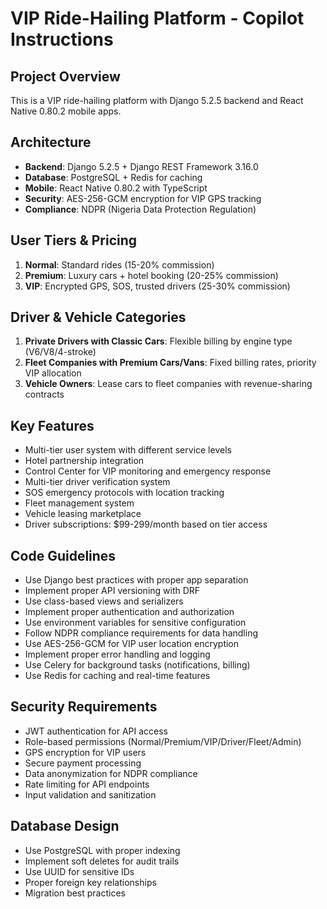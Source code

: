 # VIP Ride-Hailing Platform - Copilot Instructions

<!-- Use this file to provide workspace-specific custom instructions to Copilot. For more details, visit https://code.visualstudio.com/docs/copilot/copilot-customization#_use-a-githubcopilotinstructionsmd-file -->

## Project Overview
This is a VIP ride-hailing platform with Django 5.2.5 backend and React Native 0.80.2 mobile apps.

## Architecture
- **Backend**: Django 5.2.5 + Django REST Framework 3.16.0
- **Database**: PostgreSQL + Redis for caching
- **Mobile**: React Native 0.80.2 with TypeScript
- **Security**: AES-256-GCM encryption for VIP GPS tracking
- **Compliance**: NDPR (Nigeria Data Protection Regulation)

## User Tiers & Pricing
1. **Normal**: Standard rides (15-20% commission)
2. **Premium**: Luxury cars + hotel booking (20-25% commission)
3. **VIP**: Encrypted GPS, SOS, trusted drivers (25-30% commission)

## Driver & Vehicle Categories
1. **Private Drivers with Classic Cars**: Flexible billing by engine type (V6/V8/4-stroke)
2. **Fleet Companies with Premium Cars/Vans**: Fixed billing rates, priority VIP allocation
3. **Vehicle Owners**: Lease cars to fleet companies with revenue-sharing contracts

## Key Features
- Multi-tier user system with different service levels
- Hotel partnership integration
- Control Center for VIP monitoring and emergency response
- Multi-tier driver verification system
- SOS emergency protocols with location tracking
- Fleet management system
- Vehicle leasing marketplace
- Driver subscriptions: $99-299/month based on tier access

## Code Guidelines
- Use Django best practices with proper app separation
- Implement proper API versioning with DRF
- Use class-based views and serializers
- Implement proper authentication and authorization
- Use environment variables for sensitive configuration
- Follow NDPR compliance requirements for data handling
- Use AES-256-GCM for VIP user location encryption
- Implement proper error handling and logging
- Use Celery for background tasks (notifications, billing)
- Use Redis for caching and real-time features

## Security Requirements
- JWT authentication for API access
- Role-based permissions (Normal/Premium/VIP/Driver/Fleet/Admin)
- GPS encryption for VIP users
- Secure payment processing
- Data anonymization for NDPR compliance
- Rate limiting for API endpoints
- Input validation and sanitization

## Database Design
- Use PostgreSQL with proper indexing
- Implement soft deletes for audit trails
- Use UUID for sensitive IDs
- Proper foreign key relationships
- Migration best practices
